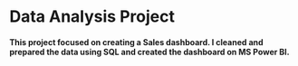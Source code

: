 # Data Analysis Project
#### This project focused on creating a Sales dashboard. I cleaned and prepared the data using SQL and created the dashboard on MS Power BI.
